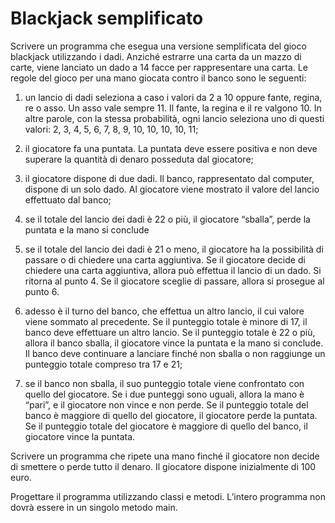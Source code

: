# Blackjack semplificato

Scrivere un programma che esegua una versione semplificata del gioco blackjack utilizzando i dadi. Anziché estrarre una carta da un mazzo di carte, viene lanciato un dado a 14 facce per rappresentare una carta. Le regole del gioco per una mano giocata contro il banco sono le seguenti:

1. un lancio di dadi seleziona a caso i valori da 2 a 10 oppure fante, regina, re o asso. Un asso vale sempre 11. Il fante, la regina e il re valgono 10. In altre parole, con la stessa probabilità, ogni lancio seleziona uno di questi valori: 2, 3, 4, 5, 6, 7, 8, 9, 10, 10, 10, 10, 11;

2. il giocatore fa una puntata. La puntata deve essere positiva e non deve superare la quantità di denaro posseduta dal giocatore;

3. il giocatore dispone di due dadi. Il banco, rappresentato dal computer, dispone di un solo dado. Al giocatore viene mostrato il valore del lancio effettuato dal banco;

4. se il totale del lancio dei dadi è 22 o più, il giocatore “sballa”, perde la puntata e la mano si conclude

5. se il totale del lancio dei dadi è 21 o meno, il giocatore ha la possibilità di passare o di chiedere una carta aggiuntiva. Se il giocatore decide di chiedere una carta aggiuntiva, allora può effettua il lancio di un dado. Si ritorna al punto 4. Se il giocatore sceglie di passare, allora si prosegue al punto 6.

6. adesso è il turno del banco, che effettua un altro lancio, il cui valore viene sommato al precedente. Se il punteggio totale è minore di 17, il banco deve effettuare un altro lancio. Se il punteggio totale è 22 o più, allora il banco sballa, il giocatore vince la puntata e la mano si conclude. Il banco deve continuare a lanciare finché non sballa o non raggiunge un punteggio totale compreso tra 17 e 21;

7. se il banco non sballa, il suo punteggio totale viene confrontato con quello del giocatore. Se i due punteggi sono uguali, allora la mano è “pari”, e il giocatore non vince e non perde. Se il punteggio totale del banco è maggiore di quello del giocatore, il giocatore perde la puntata. Se il punteggio totale del giocatore è maggiore di quello del banco, il giocatore vince la puntata.

Scrivere un programma che ripete una mano finché il giocatore non decide di smettere o perde tutto il denaro. Il giocatore dispone inizialmente di 100 euro.

Progettare il programma utilizzando classi e metodi. L’intero programma non dovrà essere in un singolo metodo main.
